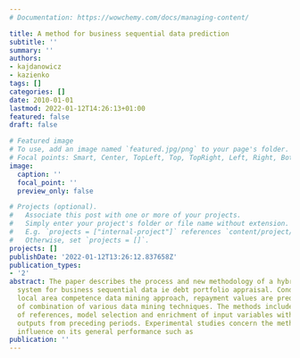 ```yaml
---
# Documentation: https://wowchemy.com/docs/managing-content/

title: A method for business sequential data prediction
subtitle: ''
summary: ''
authors:
- kajdanowicz
- kazienko
tags: []
categories: []
date: 2010-01-01
lastmod: 2022-01-12T14:26:13+01:00
featured: false
draft: false

# Featured image
# To use, add an image named `featured.jpg/png` to your page's folder.
# Focal points: Smart, Center, TopLeft, Top, TopRight, Left, Right, BottomLeft, Bottom, BottomRight.
image:
  caption: ''
  focal_point: ''
  preview_only: false

# Projects (optional).
#   Associate this post with one or more of your projects.
#   Simply enter your project's folder or file name without extension.
#   E.g. `projects = ["internal-project"]` references `content/project/deep-learning/index.md`.
#   Otherwise, set `projects = []`.
projects: []
publishDate: '2022-01-12T13:26:12.837658Z'
publication_types:
- '2'
abstract: The paper describes the process and new methodology of a hybrid prediction
  system for business sequential data ie debt portfolio appraisal. Conducting the
  local area competence data mining approach, repayment values are predicted by means
  of combination of various data mining techniques. The methods include clustering
  of references, model selection and enrichment of input variables with prediction
  outputs from preceding periods. Experimental studies concern the method's configuration
  influence on its general performance such as
publication: ''
---
```

